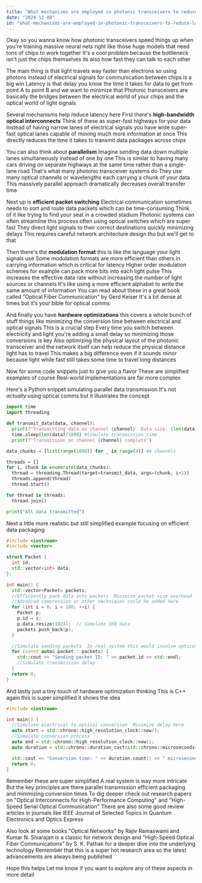 ```yaml
---
title: "What mechanisms are employed in photonic transceivers to reduce latency during multi-chip communication for neural network training workloads?"
date: "2024-12-08"
id: "what-mechanisms-are-employed-in-photonic-transceivers-to-reduce-latency-during-multi-chip-communication-for-neural-network-training-workloads"
---
```


Okay so you wanna know how photonic transceivers speed things up when you're training massive neural nets right  like those huge models that need tons of chips to work together  It's a cool problem because the bottleneck isn't just the chips themselves its also how fast they can talk to each other

The main thing is that light travels way faster than electrons so using photons instead of electrical signals for communication between chips is a big win Latency is that delay you know the time it takes for data to get from point A to point B and we want to minimize that  Photonic transceivers are basically the bridges between the electrical world of your chips and the optical world of light signals

Several mechanisms help reduce latency here  First there's **high-bandwidth optical interconnects**  Think of these as super-fast highways for your data  Instead of having narrow lanes of electrical signals you have wide super-fast optical lanes capable of moving much more information at once  This directly reduces the time it takes to transmit data packages across chips

You can also think about **parallelism**  Imagine sending data down multiple lanes simultaneously instead of one by one  This is similar to having many cars driving on separate highways at the same time rather than a single-lane road That's what many photonic transceiver systems do  They use many optical channels or wavelengths each carrying a chunk of your data  This massively parallel approach dramatically decreases overall transfer time

Next up is **efficient packet switching**  Electrical communication sometimes needs to sort and route data packets which can be time-consuming  Think of it like trying to find your seat in a crowded stadium  Photonic systems can often streamline this process often using optical switches which are super fast  They direct light signals to their correct destinations quickly minimizing delays This requires careful network architecture design tho but we'll get to that

Then there's the **modulation format** this is like the language your light signals use   Some modulation formats are more efficient than others in carrying information which is critical for latency  Higher order modulation schemes for example can pack more bits into each light pulse  This increases the effective data rate without increasing the number of light sources or channels  It's like using a more efficient alphabet to write the same amount of information  You can read about these in a great book called  "Optical Fiber Communication" by Gerd Keiser  It's a bit dense at times but it’s your bible for optical comms

And finally  you have **hardware optimizations** this covers a whole bunch of stuff  things like minimizing the conversion time between electrical and optical signals  This is a crucial step  Every time you switch between electricity and light you're adding a small delay so minimizing those conversions is key Also optimizing the physical layout of the photonic transceiver and the network itself can help reduce the physical distance light has to travel  This makes a big difference even if it sounds minor because light  while fast  still takes some time to travel long distances

Now for some code snippets just to give you a flavor  These are simplified examples of course  Real-world implementations are far more complex

Here's a Python snippet simulating parallel data transmission  It's not *actually* using optical comms but it illustrates the concept

```python
import time
import threading

def transmit_data(data, channel):
  print(f"Transmitting data on channel {channel}  Data size: {len(data)}")
  time.sleep(len(data)/1000) #Simulate transmission time
  print(f"Transmission on channel {channel} complete")

data_chunks = [list(range(1000)) for _ in range(4)] #4 channels

threads = []
for i, chunk in enumerate(data_chunks):
  thread = threading.Thread(target=transmit_data, args=(chunk, i+1))
  threads.append(thread)
  thread.start()

for thread in threads:
  thread.join()

print("All data transmitted")

```

Next a little more realistic but still simplified example focusing on efficient data packaging


```cpp
#include <iostream>
#include <vector>

struct Packet {
  int id;
  std::vector<int> data;
};

int main() {
  std::vector<Packet> packets;
  //Efficiently pack data into packets  Minimize packet size overhead
  //Advanced compression or other techniques could be added here
  for (int i = 0; i < 100; ++i) {
    Packet p;
    p.id = i;
    p.data.resize(1024);  // Simulate 1KB data
    packets.push_back(p);
  }

  //Simulate sending packets  In real system this would involve optical comms
  for (const auto& packet : packets) {
    std::cout << "Sending packet ID: " << packet.id << std::endl;
    //Simulate transmission delay
  }
  return 0;
}
```

And lastly  just a tiny touch of hardware optimization thinking  This is C++ again  this is super simplified it shows the idea

```c++
#include <iostream>

int main() {
  //Simulate electrical to optical conversion  Minimize delay here
  auto start = std::chrono::high_resolution_clock::now();
  //Simulate conversion process
  auto end = std::chrono::high_resolution_clock::now();
  auto duration = std::chrono::duration_cast<std::chrono::microseconds>(end - start);

  std::cout << "Conversion time: " << duration.count() << " microseconds" << std::endl;
  return 0;
}
```


Remember these are super simplified  A real system is way more intricate   But the key principles are there parallel transmission efficient packaging and minimizing conversion times  To dig deeper check out research papers on "Optical Interconnects for High-Performance Computing" and "High-Speed Serial Optical Communication"  There are also some good review articles in journals like IEEE Journal of Selected Topics in Quantum Electronics and Optics Express

Also look at some books  "Optical Networks" by Rajiv Ramaswami and Kumar N. Sivarajan is a classic for network design and "High-Speed Optical Fiber Communications" by S. K. Pathak for a deeper dive into the underlying technology Remember that this is a super hot research area so the latest advancements are always being published



Hope this helps  Let me know if you want to explore any of these aspects in more detail
